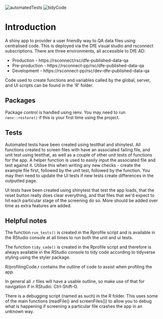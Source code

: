 ![automatedTests](https://github.com/dfe-analytical-services/dfe-published-data-qa-shinyapp/workflows/automatedTests/badge.svg)
![tidyCode](https://github.com/dfe-analytical-services/dfe-published-data-qa-shinyapp/workflows/tidyCode/badge.svg)

# Introduction 
A shiny app to provider a user friendly way to QA data files using centralised code. This is deployed via the DfE visual studio and rsconnect subscriptions. There are three environments, all accessible to DfE AD:

- Production - https://rsconnect/rsc/dfe-published-data-qa
- Pre-production - https://rsconnect-pp/rsc/dfe-published-data-qa
- Development - https://rsconnect-pp/rsc/dev-dfe-published-data-qa

Code used to create functions and variables called by the global, server, and UI scripts can be found in the 'R' folder.

## Packages
Package control is handled using renv. You may need to run `renv::restore()` if this is your first time using the project.

## Tests
Automated tests have been created using testthat and shinytest. All functions created to screen files with have an associated failing file, and unit test using testthat, as well as a couple of other unit tests of functions for the app. A helper function is used to easily input the associated file and test against it. Utilise this when writing any new checks - create the example file first, followed by the unit test, followed by the function. You may then need to update the UI tests if new tests create differences in the outputted page.

UI tests have been created using shinytest that test the app loads, that the reset button really does clear everything, and that files that we'd expect to hit each particular stage of the screening do so. More should be added over time as extra features are added.

## Helpful notes
The function `run_tests()` is created in the Rprofile script and is available in the RStudio console at all times to run both the unit and ui tests.

The function `tidy_code()` is created in the Rprofile script and therefore is always available in the RStudio console to tidy code according to tidyverse styling using the styler package.

R/profilingCode.r contains the outline of code to assist when profiling the app.

In general all .r files will have a usable outline, so make use of that for navigation if in RStudio: Ctrl-Shift-O.

There is a debugging script (named as such) in the R folder. This uses some of the main functions (readFile() and screenFiles()) to allow you to debug what is happening if screening a particular file crashes the app in an unknown way.
